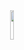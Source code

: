 <div align="center">
  <img src="https://i.postimg.cc/DyZL916V/G2-O6-XSEbo-AAKBN01.png" width="11%" height="auto">
